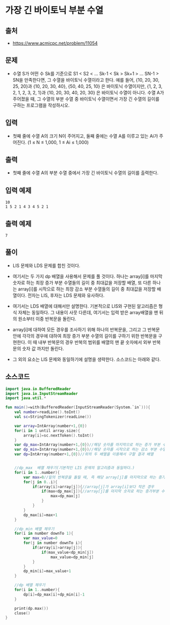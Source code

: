 # 가장 긴 바이토닉 부분 수열

## 출처

* https://www.acmicpc.net/problem/11054

## 문제

* 수열 S가 어떤 수 Sk를 기준으로 S1 < S2 < ... Sk-1 < Sk > Sk+1 > ... SN-1 > SN을 만족한다면, 그 수열을 바이토닉 수열이라고 한다.
예를 들어, {10, 20, 30, 25, 20}과 {10, 20, 30, 40}, {50, 40, 25, 10} 은 바이토닉 수열이지만,  {1, 2, 3, 2, 1, 2, 3, 2, 1}과 {10, 20, 30, 40, 20, 30} 은 바이토닉 수열이 아니다.
수열 A가 주어졌을 때, 그 수열의 부분 수열 중 바이토닉 수열이면서 가장 긴 수열의 길이를 구하는 프로그램을 작성하시오.

## 입력

* 첫째 줄에 수열 A의 크기 N이 주어지고, 둘째 줄에는 수열 A를 이루고 있는 Ai가 주어진다. (1 ≤ N ≤ 1,000, 1 ≤ Ai ≤ 1,000)

## 출력

* 첫째 줄에 수열 A의 부분 수열 중에서 가장 긴 바이토닉 수열의 길이를 출력한다.

## 입력 예제

```
10
1 5 2 1 4 3 4 5 2 1
```

## 출력 예제

```
7
```

## 풀이

* LIS 문제와 LDS 문제를 합친 것이다.

* 여기서는 두 가지 dp 배열을 사용해서 문제를 풀 것이다. 하나는 array[i]를 마지막 숫자로 하는 최장 증가 부분 수열들의 길이 중 최대값을 저장할 배열, 또 다른 하나는 array[i]를 시작으로 하는 최장 감소 부분 수열들의 길이 중 최대값을 저장할 배열이다. 전자는 LIS, 후자는 LDS 문제와 유사하다.

* 여기서는 LDS 배열에 대해서만 설명한다. 기본적으로 LIS와 구현된 알고리즘은 형식 자체는 동일하다. 그 내용이 사뭇 다른데, 여기서는 입력 받은 array배열을 맨 뒤의 원소부터 이중 반복문을 돌린다.

* array[i]에 대하여 모든 경우를 조사하기 위해 하나의 반복문을, 그리고 그 반복문 안에 각각의 경우에 대하여 최장 증가 부분 수열의 길이를 구하기 위한 반복문을 구현한다. 이 때 내부 반복문의 경우 반복의 범위를 배열의 맨 끝 숫자에서 외부 반복문의 숫자 값 까지만 돌린다.

* 그 외의 요소는 LIS 문제와 동일하기에 설명을 생략한다. 소스코드는 아래와 같다.

## 소스코드

```kotlin
import java.io.BufferedReader
import java.io.InputStreamReader
import java.util.*

fun main()=with(BufferedReader(InputStreamReader(System.`in`))){
    val number=readLine().toInt()
    val sc=StringTokenizer(readLine())

    var array=IntArray(number+1,{0})
    for(i in 1 until array.size){
        array[i]=sc.nextToken().toInt()
    }
    var dp_max=IntArray(number+1,{0})//해당 숫자를 마지막으로 하는 증가 부분 수열의 최대 길이를 저장할 배열
    var dp_min=IntArray(number+1,{0})//해당 숫자를 시작으로 하는 감소 부분 수열의 최대 길이를 저장할 배열
    var dp=IntArray(number+1,{0})//위의 두 배열을 이용해서 구할 결과 배열


    //dp_max  배열 채우기(기본적인 LIS 문제의 알고리즘과 동일하다.)
    for(i in 1..number){
        var max=0//밑의 반복문을 돌릴 때, 즉 해당 array[j]를 마지막으로 하는 증가부분수열 중에서 최대 값을 저장할 변수
        for(j in 0..i){
            if(array[i]>array[j]){//array[j]가 array[i]보다 작은 경우
                if(max<dp_max[j]){//array[j]를 마지막 숫자로 하는 증가부분 수열중 가장 큰 값을 저장한다.
                    max=dp_max[j]
                }
            }
        }
        dp_max[i]=max+1
    }

    //dp_min 배열 채우기
    for(i in number downTo 1){
        var max_value=0
        for(j in number downTo i){
            if(array[i]>array[j]){
                if(max_value<dp_min[j])
                    max_value=dp_min[j]
            }
        }
        dp_min[i]=max_value+1
    }

    //dp 배열 채우기
    for(i in 1..number){
        dp[i]=dp_max[i]+dp_min[i]-1
    }

    print(dp.max())
    close()
}
```

